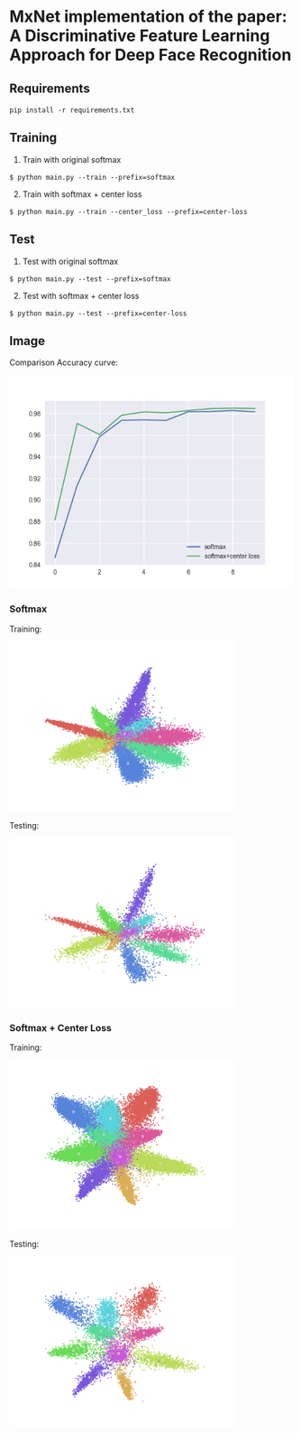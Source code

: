 # MxNet implementation of the paper: A Discriminative Feature Learning Approach for Deep Face Recognition

## Requirements
```
pip install -r requirements.txt
```

## Training
1. Train with original softmax
```
$ python main.py --train --prefix=softmax
```

2. Train with softmax + center loss
```
$ python main.py --train --center_loss --prefix=center-loss
```

## Test
1. Test with original softmax
```
$ python main.py --test --prefix=softmax
```

2. Test with softmax + center loss
```
$ python main.py --test --prefix=center-loss
```

## Image
Comparison Accuracy curve:

<img src="output/curves.png"></img>

### Softmax
Training:

<img src="output/softmax-train.gif"></img>

Testing:

<img src="output/softmax-test.gif"></img>

### Softmax + Center Loss
Training:

<img src="output/center-train.gif"></img>

Testing:

<img src="output/center-test.gif"></img>

